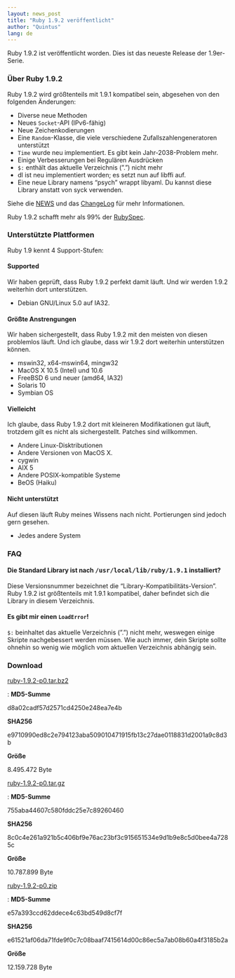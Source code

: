 ```yaml
---
layout: news_post
title: "Ruby 1.9.2 veröffentlicht"
author: "Quintus"
lang: de
---
```


Ruby 1.9.2 ist veröffentlicht worden. Dies ist das neueste Release der
1.9er-Serie.

### Über Ruby 1.9.2

Ruby 1.9.2 wird größtenteils mit 1.9.1 kompatibel sein, abgesehen von
den folgenden Änderungen:

* Diverse neue Methoden
* Neues `Socket`-API (IPv6-fähig)
* Neue Zeichenkodierungen
* Eine `Random`-Klasse, die viele verschiedene Zufallszahlengeneratoren
  unterstützt
* `Time` wurde neu implementiert. Es gibt kein Jahr-2038-Problem mehr.
* Einige Verbesserungen bei Regulären Ausdrücken
* `$:` enthält das aktuelle Verzeichnis (”.”) nicht mehr
* dl ist neu implementiert worden; es setzt nun auf libffi auf.
* Eine neue Library namens “psych” wrappt libyaml. Du kannst diese
  Library anstatt von syck verwenden.

Siehe die [NEWS][1] und das [ChangeLog][2] für mehr Informationen.

Ruby 1.9.2 schafft mehr als 99% der [RubySpec][3].

### Unterstützte Plattformen

Ruby 1.9 kennt 4 Support-Stufen:

#### Supported

Wir haben geprüft, dass Ruby 1.9.2 perfekt damit läuft. Und wir werden
1.9.2 weiterhin dort unterstützen.

* Debian GNU/Linux 5.0 auf IA32.

#### Größte Anstrengungen

Wir haben sichergestellt, dass Ruby 1.9.2 mit den meisten von diesen
problemlos läuft. Und ich glaube, dass wir 1.9.2 dort weiterhin
unterstützen können.

* mswin32, x64-mswin64, mingw32
* MacOS X 10.5 (Intel) und 10.6
* FreeBSD 6 und neuer (amd64, IA32)
* Solaris 10
* Symbian OS

#### Vielleicht

Ich glaube, dass Ruby 1.9.2 dort mit kleineren Modifikationen gut läuft,
trotzdem gilt es nicht als sichergestellt. Patches sind willkommen.

* Andere Linux-Disktributionen
* Andere Versionen von MacOS X.
* cygwin
* AIX 5
* Andere POSIX-kompatible Systeme
* BeOS (Haiku)

#### Nicht unterstützt

Auf diesen läuft Ruby meines Wissens nach nicht. Portierungen sind
jedoch gern gesehen.

* Jedes andere System

### FAQ

#### Die Standard Library ist nach <kbd>/usr/local/lib/ruby/1.9.**1**</kbd> installiert?

Diese Versionsnummer bezeichnet die “Library-Kompatibilitäts-Version”.
Ruby 1.9.2 ist größtenteils mit 1.9.1 kompatibel, daher befindet sich
die Library in diesem Verzeichnis.

#### Es gibt mir einen `LoadError`!

`$:` beinhaltet das aktuelle Verzeichnis (”.”) nicht mehr, weswegen
einige Skripte nachgebessert werden müssen. Wie auch immer, dein Skripte
sollte ohnehin so wenig wie möglich vom aktuellen Verzeichnis abhängig
sein.

### Download

[ruby-1.9.2-p0.tar.bz2][4]

: **MD5-Summe**

  d8a02cadf57d2571cd4250e248ea7e4b

  **SHA256**

  e9710990ed8c2e794123aba509010471915fb13c27dae0118831d2001a9c8d3b

  **Größe**

  8\.495.472 Byte

[ruby-1.9.2-p0.tar.gz][5]

: **MD5-Summe**

  755aba44607c580fddc25e7c89260460

  **SHA256**

  8c0c4e261a921b5c406bf9e76ac23bf3c915651534e9d1b9e8c5d0bee4a7285c

  **Größe**

  10\.787.899 Byte

[ruby-1.9.2-p0.zip][6]

: **MD5-Summe**

  e57a393ccd62ddece4c63bd549d8cf7f

  **SHA256**

  e61521af06da71fde9f0c7c08baaf7415614d00c86ec5a7ab08b60a4f3185b2a

  **Größe**

  12\.159.728 Byte



[1]: http://svn.ruby-lang.org/repos/ruby/tags/v1_9_2_0/NEWS
[2]: http://svn.ruby-lang.org/repos/ruby/tags/v1_9_2_0/ChangeLog
[3]: http://www.rubyspec.org/
[4]: ftp://ftp.ruby-lang.org/pub/ruby/1.9/ruby-1.9.2-p0.tar.bz2
[5]: ftp://ftp.ruby-lang.org/pub/ruby/1.9/ruby-1.9.2-p0.tar.gz
[6]: ftp://ftp.ruby-lang.org/pub/ruby/1.9/ruby-1.9.2-p0.zip
